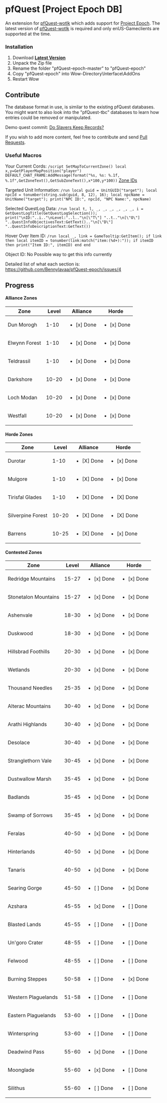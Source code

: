 # pfQuest [Project Epoch DB]

An extension for [pfQuest-wotlk](https://github.com/shagu/pfQuest) which adds support for [Project Epoch](https://www.project-epoch.net/).
The latest version of [pfQuest-wotlk](https://github.com/shagu/pfQuest) is required and only enUS-Gameclients are supported at the time.

### Installation
1. Download **[Latest Version](https://github.com/Bennylavaa/pfQuest-epoch/archive/master.zip)**
2. Unpack the Zip file
3. Rename the folder "pfQuest-epoch-master" to "pfQuest-epoch"
4. Copy "pfQuest-epoch" into Wow-Directory\Interface\AddOns
5. Restart Wow

## Contribute

The database format in use, is similar to the existing pfQuest databases.
You might want to also look into the "pfQuest-tbc" databases to learn how entries could be removed or manipulated.

Demo quest commit: [Do Slavers Keep Records?
](https://github.com/Bennylavaa/pfQuest-epoch/commit/39abc567413a0c004ea22ec38fed4eb2e486e9d6)

If you wish to add more content, feel free to contribute and send [Pull Requests](https://github.com/Bennylavaa/pfQuest-epoch/pulls).

### Useful Macros
Your Current Cords:
`/script SetMapToCurrentZone() local x,y=GetPlayerMapPosition("player") DEFAULT_CHAT_FRAME:AddMessage(format("%s, %s: %.1f, %.1f",GetZoneText(),GetSubZoneText(),x*100,y*100))`
[Zone IDs](https://github.com/Bennylavaa/wowchat-epoch/blob/main/src/main/resources/pre_cata_areas.csv)

Targeted Unit Information:
`/run local guid = UnitGUID("target"); local npcId = tonumber(string.sub(guid, 8, 12), 16); local npcName = UnitName("target"); print("NPC ID:", npcId, "NPC Name:", npcName)`

Selected QuestLog Data:
`/run local t, l, _, _, _, _, _, _, i = GetQuestLogTitle(GetQuestLogSelection()); print("\nID:"..i.."\nLevel:"..l.."\n[\"T\"] "..t.."\n[\"O\"] "..QuestInfoObjectivesText:GetText().."\n[\"D\"] "..QuestInfoDescriptionText:GetText())`

Hover Over Item ID:
`/run local _, link = GameTooltip:GetItem(); if link then local itemID = tonumber(link:match("item:(%d+):")); if itemID then print("Item ID:", itemID) end end`

Object ID:
No Possible way to get this info currently

Detailed list of what each section is: https://github.com/Bennylavaa/pfQuest-epoch/issues/4 

## Progress

#### Alliance Zones
| Zone           | Level         | Alliance      | Horde          | 
|----------------|---------------|---------------|----------------|
Dun Morogh|1-10|<ul><li>[x] Done</li></ul>|<ul><li>[x] Done</li></ul>
Elwynn Forest|1-10|<ul><li>[x] Done</li></ul>|<ul><li>[x] Done</li></ul>
Teldrassil|1-10|<ul><li>[x] Done</li></ul>|<ul><li>[x] Done</li></ul>
Darkshore|10-20|<ul><li>[x] Done</li></ul>|<ul><li>[x] Done</li></ul>
Loch Modan|10-20|<ul><li>[x] Done</li></ul>|<ul><li>[x] Done</li></ul>
Westfall|10-20|<ul><li>[x] Done</li></ul>|<ul><li>[x] Done</li></ul>

#### Horde Zones
| Zone           | Level         | Alliance      | Horde          | 
|----------------|---------------|---------------|----------------|
Durotar|1-10|<ul><li>[X] Done</li></ul>|<ul><li>[x] Done</li></ul>
Mulgore|1-10|<ul><li>[X] Done</li></ul>|<ul><li>[x] Done</li></ul>
Tirisfal Glades|1-10|<ul><li>[X] Done</li></ul>|<ul><li>[X] Done</li></ul>
Silverpine Forest|10-20|<ul><li>[X] Done</li></ul>|<ul><li>[X] Done</li></ul>
Barrens|10-25|<ul><li>[X] Done</li></ul>|<ul><li>[x] Done</li></ul>

#### Contested Zones
| Zone           | Level         | Alliance      | Horde          | 
|----------------|---------------|---------------|----------------|
Redridge Mountains|15-27|<ul><li>[x] Done</li></ul>|<ul><li>[x] Done</li></ul>
Stonetalon Mountains|15-27|<ul><li>[x] Done</li></ul>|<ul><li>[x] Done</li></ul>
Ashenvale|18-30|<ul><li>[x] Done</li></ul>|<ul><li>[x] Done</li></ul>
Duskwood|18-30|<ul><li>[x] Done</li></ul>|<ul><li>[x] Done</li></ul>
Hillsbrad Foothills|20-30|<ul><li>[x] Done</li></ul>|<ul><li>[x] Done</li></ul>
Wetlands|20-30|<ul><li>[x] Done</li></ul>|<ul><li>[x] Done</li></ul>
Thousand Needles|25-35|<ul><li>[x] Done</li></ul>|<ul><li>[x] Done</li></ul>
Alterac Mountains|30-40|<ul><li>[x] Done</li></ul>|<ul><li>[x] Done</li></ul>
Arathi Highlands|30-40|<ul><li>[x] Done</li></ul>|<ul><li>[x] Done</li></ul>
Desolace|30-40|<ul><li>[x] Done</li></ul>|<ul><li>[x] Done</li></ul>
Stranglethorn Vale|30-45|<ul><li>[x] Done</li></ul>|<ul><li>[x] Done</li></ul>
Dustwallow Marsh|35-45|<ul><li>[x] Done</li></ul>|<ul><li>[x] Done</li></ul>
Badlands|35-45|<ul><li>[x] Done</li></ul>|<ul><li>[x] Done</li></ul>
Swamp of Sorrows|35-45|<ul><li>[x] Done</li></ul>|<ul><li>[x] Done</li></ul>
Feralas|40-50|<ul><li>[x] Done</li></ul>|<ul><li>[x] Done</li></ul>
Hinterlands|40-50|<ul><li>[x] Done</li></ul>|<ul><li>[x] Done</li></ul>
Tanaris|40-50|<ul><li>[x] Done</li></ul>|<ul><li>[x] Done</li></ul>
Searing Gorge|45-50|<ul><li>[ ] Done</li></ul>|<ul><li>[x] Done</li></ul>
Azshara|45-55|<ul><li>[x] Done</li></ul>|<ul><li>[ ] Done</li></ul>
Blasted Lands|45-55|<ul><li>[ ] Done</li></ul>|<ul><li>[ ] Done</li></ul>
Un'goro Crater|48-55|<ul><li>[ ] Done</li></ul>|<ul><li>[ ] Done</li></ul>
Felwood|48-55|<ul><li>[ ] Done</li></ul>|<ul><li>[ ] Done</li></ul>
Burning Steppes|50-58|<ul><li>[ ] Done</li></ul>|<ul><li>[x] Done</li></ul>
Western Plaguelands|51-58|<ul><li>[ ] Done</li></ul>|<ul><li>[ ] Done</li></ul>
Eastern Plaguelands|53-60|<ul><li>[ ] Done</li></ul>|<ul><li>[ ] Done</li></ul>
Winterspring|53-60|<ul><li>[ ] Done</li></ul>|<ul><li>[ ] Done</li></ul>
Deadwind Pass|55-60|<ul><li>[x] Done</li></ul>|<ul><li>[ ] Done</li></ul>
Moonglade|55-60|<ul><li>[x] Done</li></ul>|<ul><li>[ ] Done</li></ul>
Silithus|55-60|<ul><li>[ ] Done</li></ul>|<ul><li>[ ] Done</li></ul>
